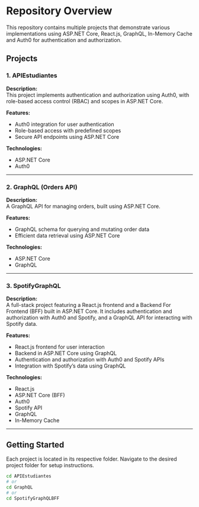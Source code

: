 # Repository Overview

This repository contains multiple projects that demonstrate various implementations using ASP.NET Core, React.js, GraphQL, In-Memory Cache and Auth0 for authentication and authorization.

## Projects

### 1. APIEstudiantes
**Description:**  
This project implements authentication and authorization using Auth0, with role-based access control (RBAC) and scopes in ASP.NET Core.

**Features:**
- Auth0 integration for user authentication
- Role-based access with predefined scopes
- Secure API endpoints using ASP.NET Core

**Technologies:**
- ASP.NET Core
- Auth0

---

### 2. GraphQL (Orders API)
**Description:**  
A GraphQL API for managing orders, built using ASP.NET Core.

**Features:**
- GraphQL schema for querying and mutating order data
- Efficient data retrieval using ASP.NET Core

**Technologies:**
- ASP.NET Core
- GraphQL

---

### 3. SpotifyGraphQL
**Description:**  
A full-stack project featuring a React.js frontend and a Backend For Frontend (BFF) built in ASP.NET Core. It includes authentication and authorization with Auth0 and Spotify, and a GraphQL API for interacting with Spotify data.

**Features:**
- React.js frontend for user interaction
- Backend in ASP.NET Core using GraphQL
- Authentication and authorization with Auth0 and Spotify APIs
- Integration with Spotify’s data using GraphQL

**Technologies:**
- React.js
- ASP.NET Core (BFF)
- Auth0
- Spotify API
- GraphQL
- In-Memory Cache

---

## Getting Started

Each project is located in its respective folder. Navigate to the desired project folder for setup instructions.

```bash
cd APIEstudiantes
# or
cd GraphQL
# or
cd SpotifyGraphQLBFF
